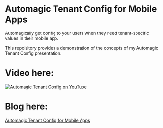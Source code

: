# Automagic Tenant Config for Mobile Apps

Automagically get config to your users when they need tenant-specific values in their mobile app.

This repoisitory provides a demonstration of the concepts of my Automagic Tenant Config presentation.

# Video here:
[![Automagic Tenant Config on YouTube](https://img.youtube.com/vi/gSEHkPRiWco/0.jpg)](http://www.youtube.com/watch?v=gSEHkPRiWco)


# Blog here:

[Automagic Tenant Config for Mobile Apps](https://goforgoldman.com/2021/02/04/automagic-mobile-config.html)
